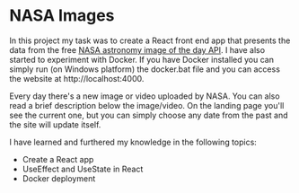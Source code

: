 # NASA Images

In this project my task was to create a React front end app that presents the data from the free [NASA astronomy image of the day API](https://api.nasa.gov/).
I have also started to experiment with Docker. If you have Docker installed you can simply run (on Windows platform) the docker.bat file and you can access the website at http://localhost:4000.

Every day there's a new image or video uploaded by NASA. You can also read a brief description below the image/video. On the landing page you'll see the current one, but you can simply choose any date from the past and the site will update itself.

I have learned and furthered my knowledge in the following topics:

- Create a React app
- UseEffect and UseState in React
- Docker deployment
